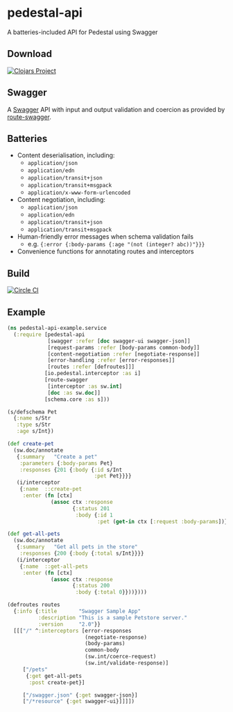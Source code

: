 # pedestal-api
A batteries-included API for Pedestal using Swagger

## Download
[![Clojars Project](https://img.shields.io/clojars/v/pedestal-api.svg)](https://clojars.org/pedestal-api)

## Swagger
A [Swagger](http://swagger.io) API with input and output validation and coercion as provided by [route-swagger](https://github.com/frankiesardo/route-swagger).

## Batteries
* Content deserialisation, including:
  * `application/json`
  * `application/edn`
  * `application/transit+json`
  * `application/transit+msgpack`
  * `application/x-www-form-urlencoded`
* Content negotiation, including:
  * `application/json`
  * `application/edn`
  * `application/transit+json`
  * `application/transit+msgpack`
* Human-friendly error messages when schema validation fails
  * e.g. `{:error {:body-params {:age "(not (integer? abc))"}}}`
* Convenience functions for annotating routes and interceptors

## Build
[![Circle CI](https://circleci.com/gh/oliyh/pedestal-api.svg?style=svg)](https://circleci.com/gh/oliyh/pedestal-api)

## Example

```clojure
(ns pedestal-api-example.service
  (:require [pedestal-api
             [swagger :refer [doc swagger-ui swagger-json]]
             [request-params :refer [body-params common-body]]
             [content-negotiation :refer [negotiate-response]]
             [error-handling :refer [error-responses]]
             [routes :refer [defroutes]]]
            [io.pedestal.interceptor :as i]
            [route-swagger
             [interceptor :as sw.int]
             [doc :as sw.doc]]
            [schema.core :as s]))

(s/defschema Pet
  {:name s/Str
   :type s/Str
   :age s/Int})

(def create-pet
  (sw.doc/annotate
   {:summary   "Create a pet"
    :parameters {:body-params Pet}
    :responses {201 {:body {:id s/Int
                            :pet Pet}}}}
   (i/interceptor
    {:name  ::create-pet
     :enter (fn [ctx]
              (assoc ctx :response
                     {:status 201
                      :body {:id 1
                             :pet (get-in ctx [:request :body-params])}}))})))

(def get-all-pets
  (sw.doc/annotate
   {:summary   "Get all pets in the store"
    :responses {200 {:body {:total s/Int}}}}
   (i/interceptor
    {:name  ::get-all-pets
     :enter (fn [ctx]
              (assoc ctx :response
                     {:status 200
                      :body {:total 0}}))})))

(defroutes routes
  {:info {:title       "Swagger Sample App"
          :description "This is a sample Petstore server."
          :version     "2.0"}}
  [[["/" ^:interceptors [error-responses
                         (negotiate-response)
                         (body-params)
                         common-body
                         (sw.int/coerce-request)
                         (sw.int/validate-response)]
     ["/pets"
      {:get get-all-pets
       :post create-pet}]

     ["/swagger.json" {:get swagger-json}]
     ["/*resource" {:get swagger-ui}]]]])

```
